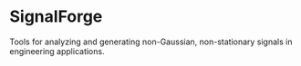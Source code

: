 # SignalForge
Tools for analyzing and generating non-Gaussian, non-stationary signals in engineering applications.
